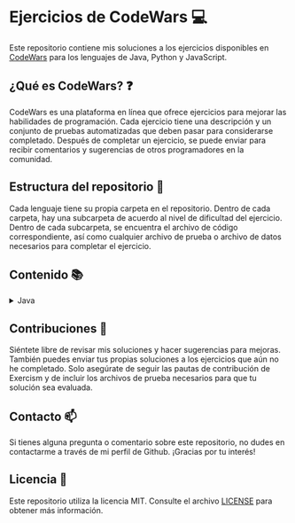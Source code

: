 # Ejercicios de CodeWars :computer:

Este repositorio contiene mis soluciones a los ejercicios disponibles en [CodeWars](https://www.codewars.com) para los lenguajes de Java, Python y JavaScript.

## ¿Qué es CodeWars? :question:

CodeWars es una plataforma en línea que ofrece ejercicios para mejorar las habilidades de programación. Cada ejercicio tiene una descripción y un conjunto de pruebas automatizadas que deben pasar para considerarse completado. Después de completar un ejercicio, se puede enviar para recibir comentarios y sugerencias de otros programadores en la comunidad.

## Estructura del repositorio :file_folder:

Cada lenguaje tiene su propia carpeta en el repositorio. Dentro de cada carpeta, hay una subcarpeta de acuerdo al nivel de dificultad del ejercicio. Dentro de cada subcarpeta, se encuentra el archivo de código correspondiente, así como cualquier archivo de prueba o archivo de datos necesarios para completar el ejercicio.

## Contenido :books:

<details>
  <summary>Java</summary>
  <ul>
    <details>
      <summary>Easy</summary>
      <ol type="1">
        <li><a href="/java/src/main/java/easy/Quadrant.java">Quadrants</a></li>
        <li><a href="/java/src/main/java/easy/QuarterOfTheYear.java">Quarter of the year</a></li>
        <li><a href="/java/src/main/java/easy/WolvesAndSheep.java">A wolf in sheep's clothing</a></li>
        <li><a href="/java/src/main/java/easy/TotalPoints.java">Total amount of points</a></li>
        <li><a href="/java/src/main/java/easy/Pillars.java">Pillars</a></li>
        <li><a href="/java/src/main/java/easy/TwiceAsOld.java">Twice as old</a></li>
        <li><a href="/java/src/main/java/easy/SumOfDifferencesInArray.java">Sum of differences in array</a></li>
        <li><a href="/java/src/main/java/easy/JustCountSheep.java">If you can't sleep, just count sheep!!</a></li>
        <li><a href="/java/src/main/java/easy/AreaOrPerimeter.java">Area or Perimeter</a></li>
        <li><a href="/java/src/main/java/easy/CatYearsDogYears.java">Cat years, Dog years</a></li>
        <li><a href="/java/src/main/java/easy/ReversedSequence.java">Reversed sequence</a></li>
        <li><a href="/java/src/main/java/easy/TheFeastOfManyBeasts.java">The Feast of Many Beasts</a></li>
        <li><a href="/java/src/main/java/easy/MultiplicationTableForNumber.java">Multiplication table for number</a></li>
        <li><a href="/java/src/main/java/easy/DayOfWeek.java">Return the day</a></li>
        <li><a href="/java/src/main/java/easy/CenturyFromYear.java">Century From Year</a></li>
        <li><a href="/java/src/main/java/easy/SimpleMultiplication.java">Simple multiplication</a></li>
        <li><a href="/java/src/main/java/easy/SortMyTextbooks.java">Sort My Textbooks</a></li>
        <li><a href="/java/src/main/java/easy/InvertValues.java">Invert values</a></li>
        <li><a href="/java/src/main/java/easy/WillThereBeEnoughSpace.java">Will there be enough space?</a></li>
        <li><a href="/java/src/main/java/easy/IsHeGonnaSurvive.java">Is he gonna survive?</a></li>
        <li><a href="/java/src/main/java/easy/SwitchItUp.java">Switch it Up!</a></li>
        <li><a href="/java/src/main/java/easy/FindThePosition.java">Find the position!</a></li>
        <li><a href="/java/src/main/java/easy/WillYouMakeIt.java">Will you make it?</a></li>
        <li><a href="/java/src/main/java/easy/ArrayPlusArray.java">Array plus array</a></li>
        <li><a href="/java/src/main/java/easy/AllStarCodeChallenge.java">All Star Code Challenge </a></li>
        <li><a href="/java/src/main/java/easy/TrafficLights.java">Traffic light</a></li>
        <li><a href="/java/src/main/java/easy/ReduceButGrow.java">Reduce but Grow</a></li>
        <li><a href="/java/src/main/java/easy/SumMixedArray.java">Sum Mixed Array</a></li>
        <li><a href="/java/src/main/java/easy/RemoveStringSpaces.java">Remove String Spaces</a></li>
        <li><a href="/java/src/main/java/easy/ConvertAStringToAnArray.java">Convert a string to an array</a></li>
        <li><a href="/java/src/main/java/easy/CalculateAverage.java">Calculate average</a></li>
        <li><a href="/java/src/main/java/easy/StringRepeat.java">String repeat</a></li>
        <li><a href="/java/src/main/java/easy/MakeUpperCase.java">Make UpperCase</a></li>
        <li><a href="/java/src/main/java/easy/LostWithoutAMap.java">Lost Without a Map</a></li>
        <li><a href="/java/src/main/java/easy/FakeBinary.java">Fake Binary</a></li>
        <li><a href="/java/src/main/java/easy/AbbreviateATwoWordName.java">Abbreviate a Two Word Name</a></li>
        <li><a href="/java/src/main/java/easy/FindMaximumAndMinimumValuesOfAList.java">Find Maximum and Minimum Values of a List</a></li>
        <li><a href="/java/src/main/java/easy/SumOfPositive.java">Sum of positive</a></li>
        <li><a href="/java/src/main/java/easy/RemoveExclamationMarks.java">Remove exclamation marks</a></li>
        <li><a href="/java/src/main/java/easy/YouOnlyNeedOne.java">You only need one</a></li>
        <li><a href="/java/src/main/java/easy/BasicMathematicalOperations.java">Basic Mathematical Operations</a></li>
        <li><a href="/java/src/main/java/easy/NoZerosForHeros.java">No zeros for heros</a></li>
        <li><a href="/java/src/main/java/easy/OppositeNumber.java">Opposite number</a></li>
        <li><a href="/java/src/main/java/easy/DoubleChar.java">Double Char</a></li>
        <li><a href="/java/src/main/java/easy/CountTheMonkeys.java">Count the Monkeys!</a></li>
        <li><a href="/java/src/main/java/easy/RemoveFirstAndLastCharacter.java">Remove First and Last Character</a></li>
        <li><a href="/java/src/main/java/easy/SumWithoutHighestAndLowestNumber.java">Sum without highest and lowest number</a></li>
        <li><a href="/java/src/main/java/easy/CountOfPositivesSumOfNegatives.java">Count of positives / sum of negatives</a></li>
        <li><a href="/java/src/main/java/easy/DidSheSayHallo.java">Did she say hallo?</a></li>
        <li><a href="/java/src/main/java/easy/MessiGoalsFunction.java">Grasshopper - Messi goals function</a></li>
        <li><a href="/java/src/main/java/easy/HowGoodAreYouReally.java">How good are you really?</a></li>
        <li><a href="/java/src/main/java/easy/FilteringEvenNumbers.java">Filtering even numbers (Bug Fixes)</a></li>
        <li><a href="/java/src/main/java/easy/GrasshopperSummation.java">Grasshopper - Summation</a></li>
        <li><a href="/java/src/main/java/easy/GrasshopperBasicFunctionFixer.java">Grasshopper - Basic Function Fixer</a></li>
        <li><a href="/java/src/main/java/easy/GrasshopperMessiGoals.java">Grasshopper - Messi Goals</a></li>
        <li><a href="/java/src/main/java/easy/GrasshopperDebugSayHello.java">Grasshopper - Debug sayHello</a></li>
        <li><a href="/java/src/main/java/easy/ThirdAngleOfATriangle.java">Third Angle of a Triangle</a></li>
        <li><a href="/java/src/main/java/easy/PythagoreanTriple.java">Pythagorean Triple</a></li>
        <li><a href="/java/src/main/java/easy/GrasshopperGradeBook.java">Grasshopper - Grade book</a></li>
        <li><a href="/java/src/main/java/easy/AlternatingCase.java">Alternating Case</a></li>
        <li><a href="/java/src/main/java/easy/ClassicHelloWorld.java">Classic Hello World</a></li>
        <li><a href="/java/src/main/java/easy/ReversedStrings.java">Reversed Strings</a></li>
        <li><a href="/java/src/main/java/easy/ConvertANumberToAString.java">Convert a Number to a String</a></li>
      </ol>
    </details>
    <details>
      <summary>Medium</summary>
      <ol type="1">
        <li><a href="#">Ejercicio</a></li>
      </ol>
    </details>
    <details>
      <summary>Hard</summary>
      <ol type="1">
        <li><a href="#">Ejercicio</a></li>
      </ol>
    </details>
  </ul>
</details>

## Contribuciones :handshake:

Siéntete libre de revisar mis soluciones y hacer sugerencias para mejoras. También puedes enviar tus propias soluciones a los ejercicios que aún no he completado. Solo asegúrate de seguir las pautas de contribución de Exercism y de incluir los archivos de prueba necesarios para que tu solución sea evaluada.

## Contacto :mailbox:

Si tienes alguna pregunta o comentario sobre este repositorio, no dudes en contactarme a través de mi perfil de Github. ¡Gracias por tu interés!

## Licencia :page_facing_up:

Este repositorio utiliza la licencia MIT. Consulte el archivo [LICENSE](LICENSE) para obtener más información.
